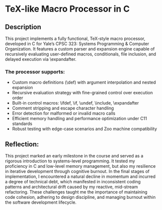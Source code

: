 # TeX-like Macro Processor in C

## Description
This project implements a fully functional, TeX-style macro processor, developed in C for Yale’s CPSC 323: Systems Programming & Computer Organization. It  features a custom parser and expansion engine capable of recursively evaluating user-defined macros, conditionals, file inclusion, and delayed execution via \expandafter.

### The processor supports:
- Custom macro definitions (\def) with argument interpolation and nested expansion
- Recursive evaluation strategy with fine-grained control over execution order
- Built-in control macros: \ifdef, \if, \undef, \include, \expandafter
- Comment stripping and escape character handling
- Error detection for malformed or invalid macro calls
- Efficient memory handling and performance optimization under C11 standards
- Robust testing with edge-case scenarios and Zoo machine compatibility

## Reflection:
This project marked an early milestone in the course and served as a rigorous introduction to systems-level programming. It tested my proficiency in C and low-level memory management, but also my resilience in iterative development through cognitive burnout. In the final stages of implementation, I encountered a natural decline in momentum and incurred a degree of technical debt, which manifested in inconsistent coding patterns and architectural drift caused by my reactive, mid-stream refactoring. These challenges taught me the importance of maintaining code cohesion, adhering to design discipline, and managing burnout within the software development lifecycle.
